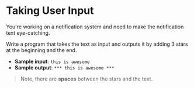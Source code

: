 # Taking User Input

You're working on a notification system and need to make the notification text eye-catching.

Write a program that takes the text as input and outputs it by adding 3 stars at the beginning and the end.

- **Sample input**: `this is awesome`
- **Sample output**: `*** this is awesome ***`

> Note, there are **spaces** between the stars and the text.